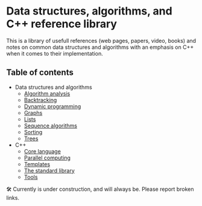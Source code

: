 # Data structures, algorithms, and C++ reference library

This is a library of usefull references (web pages, papers, video, books) and notes
on common data structures and algorithms with an emphasis on C++ when it comes to their
implementation.


## Table of contents

* Data structures and algorithms
	* [Algorithm analysis](data_structures_and_algorithms/algorithm_analysis.md)
	* [Backtracking](data_structures_and_algorithms/backtracking.md)
	* [Dynamic programming](data_structures_and_algorithms/dynamic_programming.md)
	* [Graphs](data_structures_and_algorithms/graphs.md)
	* [Lists](data_structures_and_algorithms/lists.md)
	* [Sequence algorithms](data_structures_and_algorithms/sequence_algorithms.md)
	* [Sorting](data_structures_and_algorithms/sorting.md)
	* [Trees](data_structures_and_algorithms/trees.md)
* C++
	* [Core language](cpp/core_language.md)
	* [Parallel computing](cpp/parallel_computing.md)
	* [Templates](cpp/templates.md)
	* [The standard library](cpp/std_library.md)
	* [Tools](cpp/tools.md)

:hammer_and_wrench: Currently is under construction, and will always be. Please report broken links.
